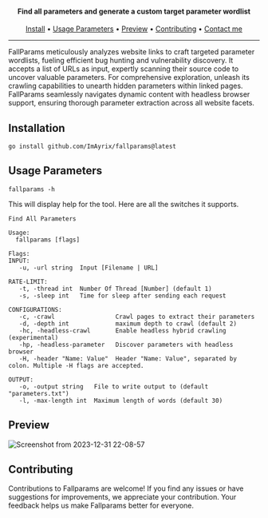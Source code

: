 <h4 align="center"> Find all parameters and generate a custom target parameter wordlist  </h4>
<p align="center">
  <a href="#installation">Install</a> •
  <a href="#usage-parameters">Usage Parameters</a> •
  <a href="#preview">Preview</a> •
  <a href="#contributing">Contributing</a> •
  <a href="https://t.me/ImAyrix">Contact me</a>
</p>

---

FallParams meticulously analyzes website links to craft targeted parameter wordlists, fueling efficient bug hunting and vulnerability discovery. It accepts a list of URLs as input, expertly scanning their source code to uncover valuable parameters. For comprehensive exploration, unleash its crawling capabilities to unearth hidden parameters within linked pages. FallParams seamlessly navigates dynamic content with headless browser support, ensuring thorough parameter extraction across all website facets.

## Installation

```
go install github.com/ImAyrix/fallparams@latest
```

## Usage Parameters
```
fallparams -h
```

This will display help for the tool. Here are all the switches it supports.
```
Find All Parameters

Usage:
  fallparams [flags]

Flags:
INPUT:
   -u, -url string  Input [Filename | URL]

RATE-LIMIT:
   -t, -thread int  Number Of Thread [Number] (default 1)
   -s, -sleep int   Time for sleep after sending each request

CONFIGURATIONS:
   -c, -crawl                 Crawl pages to extract their parameters
   -d, -depth int             maximum depth to crawl (default 2)
   -hc, -headless-crawl       Enable headless hybrid crawling (experimental)
   -hp, -headless-parameter   Discover parameters with headless browser
   -H, -header "Name: Value"  Header "Name: Value", separated by colon. Multiple -H flags are accepted.

OUTPUT:
   -o, -output string   File to write output to (default "parameters.txt")
   -l, -max-length int  Maximum length of words (default 30)

```

## Preview

![Screenshot from 2023-12-31 22-08-57](https://github.com/ImAyrix/fallparams/assets/89543912/8e798c74-de9b-43f4-b1b3-9bef78170068)

## Contributing

Contributions to Fallparams are welcome! If you find any issues or have suggestions for improvements, we appreciate your contribution. Your feedback helps us make Fallparams better for everyone.
